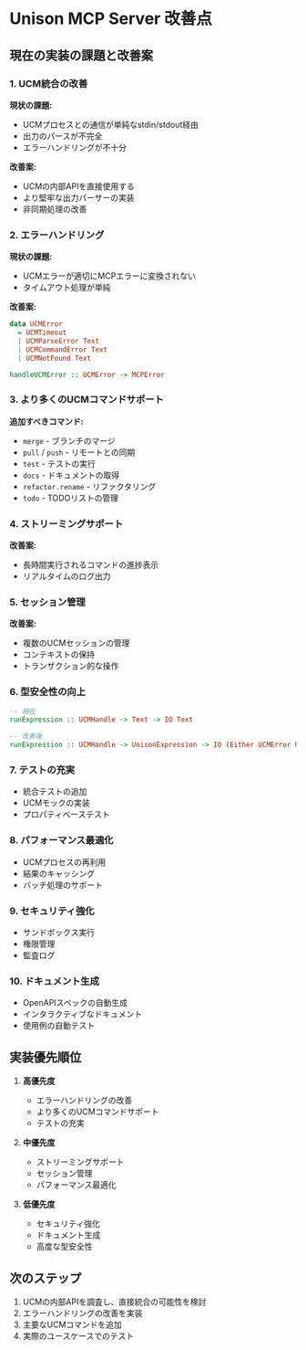 # Unison MCP Server 改善点

## 現在の実装の課題と改善案

### 1. UCM統合の改善
**現状の課題:**
- UCMプロセスとの通信が単純なstdin/stdout経由
- 出力のパースが不完全
- エラーハンドリングが不十分

**改善案:**
- UCMの内部APIを直接使用する
- より堅牢な出力パーサーの実装
- 非同期処理の改善

### 2. エラーハンドリング
**現状の課題:**
- UCMエラーが適切にMCPエラーに変換されない
- タイムアウト処理が単純

**改善案:**
```haskell
data UCMError 
  = UCMTimeout
  | UCMParseError Text
  | UCMCommandError Text
  | UCMNotFound Text

handleUCMError :: UCMError -> MCPError
```

### 3. より多くのUCMコマンドサポート
**追加すべきコマンド:**
- `merge` - ブランチのマージ
- `pull` / `push` - リモートとの同期
- `test` - テストの実行
- `docs` - ドキュメントの取得
- `refactor.rename` - リファクタリング
- `todo` - TODOリストの管理

### 4. ストリーミングサポート
**改善案:**
- 長時間実行されるコマンドの進捗表示
- リアルタイムのログ出力

### 5. セッション管理
**改善案:**
- 複数のUCMセッションの管理
- コンテキストの保持
- トランザクション的な操作

### 6. 型安全性の向上
```haskell
-- 現在
runExpression :: UCMHandle -> Text -> IO Text

-- 改善後
runExpression :: UCMHandle -> UnisonExpression -> IO (Either UCMError UnisonValue)
```

### 7. テストの充実
- 統合テストの追加
- UCMモックの実装
- プロパティベーステスト

### 8. パフォーマンス最適化
- UCMプロセスの再利用
- 結果のキャッシング
- バッチ処理のサポート

### 9. セキュリティ強化
- サンドボックス実行
- 権限管理
- 監査ログ

### 10. ドキュメント生成
- OpenAPIスペックの自動生成
- インタラクティブなドキュメント
- 使用例の自動テスト

## 実装優先順位

1. **高優先度**
   - エラーハンドリングの改善
   - より多くのUCMコマンドサポート
   - テストの充実

2. **中優先度**
   - ストリーミングサポート
   - セッション管理
   - パフォーマンス最適化

3. **低優先度**
   - セキュリティ強化
   - ドキュメント生成
   - 高度な型安全性

## 次のステップ

1. UCMの内部APIを調査し、直接統合の可能性を検討
2. エラーハンドリングの改善を実装
3. 主要なUCMコマンドを追加
4. 実際のユースケースでのテスト